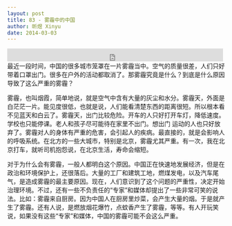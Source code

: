 ```yaml
---
layout: post
title: 83 - 雾霾中的中国
author: 昕煜 Xinyu
date: 2014-03-03
---
```


<iframe src="https://archive.org/embed/slowchinese_201909/Slow_Chinese_083.mp3" width="500" height="30" frameborder="0" webkitallowfullscreen="true" mozallowfullscreen="true" allowfullscreen></iframe>
最近一段时间，中国的很多城市笼罩在一片雾霾当中。空气的质量很差，人们只好带着口罩出门。很多在户外的活动都取消了。那雾霾究竟是什么？到底是什么原因导致了这么严重的雾霾？

雾霾，也叫烟霞，简单地说，就是空气中含有大量的灰尘和水分。雾霾天，外面是白茫茫一片。能见度很低，也就是说，人们能看清楚东西的距离很短。所以根本看不见蓝天和白云了。雾霾天，出门比较危险。开车的人只好打开车灯，降低速度。学校也只能停课。老人和孩子尽可能待在家里不出门。想出门 运动的人也只好放弃了。雾霾对人的身体有严重的危害，会引起人的疾病。最直接的，就是会影响人的呼吸系统。在北方的一些大城市，特别是北京，雾霾尤其严重。有一次，我在北京打车，就听司机抱怨说，在北京生活，寿命会缩短。

对于为什么会有雾霾，一般人都明白这个原因。中国正在快速地发展经济，但是在政治和环境保护上，还很落后。大量的工厂和建筑工地，燃煤发电，以及汽车尾气，是造成雾霾的最主要原因。现在，人们意识到了这个问题的严重性，决定开始治理环境。不过，还有一些不负责任的“专家”和媒体却提出了一些非常可笑的说法。比如：雾霾来自厨房。因为中国人在厨房里炒菜，会产生大量的烟。于是就产生了雾霾。还有人说，是燃放烟花爆竹，点蚊香产生了雾霾，等等。有人开玩笑说，如果没有这些“专家”和媒体，中国的雾霾可能不会这么严重。

 

